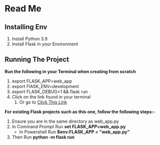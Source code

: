 # Read Me

## Installing Env

1.  Install Python 3.9
2.  Install Flask in your Environment


## Running The Project

**Run the following in your Terminal when creating from scratch**

1. export FLASK_APP=web_app   
2. export FlASK_ENV=development  
3. export FLASK_DEBUG=1 && flask run
4. Click on the link found in your terminal
   1. Or go to [Click This Link](http://127.0.0.1:5000)


**For existing Flask projects such as this one, follow the following steps:-**

1. Ensure you are in the same directory as web_app.py
2. In Command Prompt Run **set FLASK_APP=web_app.py**
   - In Powershell Run **$env:FLASK_APP = "web_app.py"**
3. Then Run **python -m flask run**
